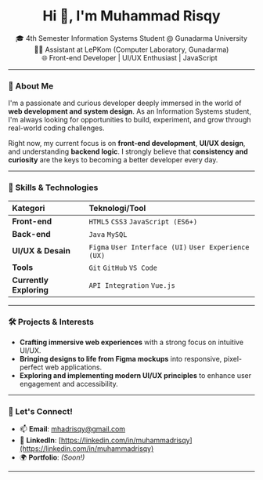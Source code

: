 



<h1 align="center"> Hi 👋, I'm Muhammad Risqy </h1>
<p align="center">
  🎓 4th Semester Information Systems Student @ Gunadarma University 
  <br>
  🧑‍💻 Assistant at LePKom (Computer Laboratory, Gunadarma)  
  <br>
  🌐 Front-end Developer | UI/UX Enthusiast | JavaScript  
</p>

---

### 🚀 About Me

I'm a passionate and curious developer deeply immersed in the world of **web development and system design**. As an Information Systems student, I'm always looking for opportunities to build, experiment, and grow through real-world coding challenges.

Right now, my current focus is on **front-end development**, **UI/UX design**, and understanding **backend logic**. I strongly believe that **consistency and curiosity** are the keys to becoming a better developer every day.

---

### 🧠 Skills & Technologies

| Kategori              | Teknologi/Tool                                 |
| :-------------------- | :--------------------------------------------- |
| **Front-end** | `HTML5` `CSS3` `JavaScript (ES6+)`             |
| **Back-end** | `Java` `MySQL`                                 |
| **UI/UX & Desain** | `Figma` `User Interface (UI)` `User Experience (UX)` |
| **Tools** | `Git` `GitHub` `VS Code`                       |
| **Currently Exploring** | `API Integration` `Vue.js`                     |

---

### 🛠️ Projects & Interests

* **Crafting immersive web experiences** with a strong focus on intuitive UI/UX.
* **Bringing designs to life from Figma mockups** into responsive, pixel-perfect web applications.
* **Exploring and implementing modern UI/UX principles** to enhance user engagement and accessibility.

---

### 🤝 Let's Connect!

* 📫 **Email**: mhadrisqy@gmail.com
* 💼 **LinkedIn**: [https://linkedin.com/in/muhammadrisqy](https://linkedin.com/in/muhammadrisqy)
* 🌍 **Portfolio**: *(Soon!)*

---
